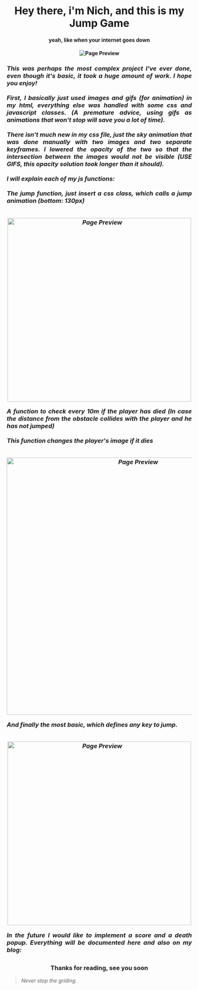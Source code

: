 <h1 align="center"> Hey there, i'm Nich, and this is my Jump Game </h1>
<h4 align="center"> yeah, like when your internet goes down <h4>
<p align="center">
  <img src="https://github.com/italicnich/jump-game/blob/main/readmeimg/img-gif.gif" alt="Page Preview">
</p>
<h3 align="justify"> <i>
This was perhaps the most complex project I've ever done, even though it's basic, it took a huge amount of work. I hope you enjoy! <br><br>
First, I basically just used images and gifs (for animation) in my html, everything else was handled with some css and javascript classes. (A premature advice, using gifs as animations that won't stop will save you a lot of time).<br><br>
There isn't much new in my css file, just the sky animation that was done manually with two images and two separate keyframes. I lowered the opacity of the two so that the intersection between the images would not be visible (USE GIFS, this opacity solution took longer than it should).<br><br>
I will explain each of my js functions:<br><br>
The jump function, just insert a css class, which calls a jump animation (bottom: 130px)<br><br>
<p align="center">
  <img src="https://github.com/italicnich/jump-game/blob/main/readmeimg/js-function-1.png" alt="Page Preview" width="500">
</p>
A function to check every 10m if the player has died (In case the distance from the obstacle collides with the player and he has not jumped)<br><br>
This function changes the player's image if it dies <br><br>
<p align="center">
  <img src="https://github.com/italicnich/jump-game/blob/main/readmeimg/js-function-2.png" alt="Page Preview" width="700">
</p>
And finally the most basic, which defines any key to jump.<br><br>
<p align="center">
  <img src="https://github.com/italicnich/jump-game/blob/main/readmeimg/js-function-3.png" alt="Page Preview" width="500">
</p>
In the future I would like to implement a score and a death popup. Everything will be documented here and also on my blog:
</i> </h3>
<h2></h2>
<h3 align="center">
Thanks for reading, see you soon
</h3>

> *Never stop the griding.*

